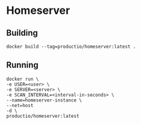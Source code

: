 Homeserver
=========

Building
---------
`docker build --tag=productio/homeserver:latest . `

Running
--------
```
docker run \
-e USER=<user> \
-e SERVER=<server> \
-e SCAN_INTERVAL=<interval-in-seconds> \
--name=homeserver-instance \
--net=host
-d \
productio/homeserver:latest
```
